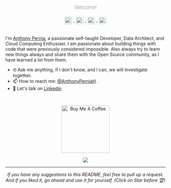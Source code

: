 <link rel="preconnect" href="https://fonts.gstatic.com">
<link href="https://fonts.googleapis.com/css2?family=Roboto:ital,wght@0,100;0,300;1,100&display=swap" rel="stylesheet">

<div align="center">

<h3 style="font-family: 'Roboto'; font-weight: 100;" , sans-serif;>Welcome!</h3> 


<a href="https://www.linkedin.com/in/anthonyperniah/" target="_blank">
  <img align="center" alt="Anthony Pernia | Linkedin" width="22px" 
  style="padding:5px" src="https://raw.githubusercontent.com/anthonyperniah/anthonyperniah/master/assets/linkedin.svg" />
</a>
<a href="https://twitter.com/AnthonyPerniaH" target="_blank">
  <img align="center" alt="Anthony Pernia | Twitter" width="22px" style="padding:5px" src="https://raw.githubusercontent.com/anthonyperniah/anthonyperniah/master/assets/twitter.svg" />
</a>
<a href="https://www.instagram.com/anthonyperniah/" target="_blank">
  <img align="center" alt="Anthony Pernia | Instagram" width="22px" style="padding:5px" src="https://raw.githubusercontent.com/anthonyperniah/anthonyperniah/master/assets/instagram.svg" />
</a>
<a href="https://anthonyperniah.github.io/" target="_blank">
  <img align="center" alt="Anthony Pernia | Portfolio" width="22px" style="padding:5px" src="https://raw.githubusercontent.com/anthonyperniah/anthonyperniah/master/assets/blog.svg" />
</a>
</div>

<br>

I'm [Anthony Pernia](https://anthonyperniah.github.io/), a passionate self-taught Developer, Data Architect, and Cloud Computing Enthusiast.
I am passionate about building things with code that were previously considered impossible.
Also always try to learn new things always and share them with the Open Source community, as I have learned a lot from them.
<br>

- 🤓 Ask me anything, if I don't know, and I can, we will investigate together.
- 📫 How to reach me: [@AnthonyPerniaH](https://twitter.com/AnthonyPerniaH) .
- 📝 Let's talk on [Linkedin](https://www.linkedin.com/in/anthonypernia/)

<br>
<div align="center">

<a href="https://www.buymeacoffee.com/anthonyperniah" target="_blank"><img src="https://cdn.buymeacoffee.com/buttons/v2/default-red.png" alt="Buy Me A Coffee" width="150" ></a>

![](https://visitor-badge.glitch.me/badge?page_id=anthonypernah.anthonyperniah)

</div>

<hr>
<p align="center">
  <i>If you have any suggestions to this README, feel free to pull up a request. </i>
    <i>And if you liked it, go ahead and use it for yourself.
(Click on Star before 🏆) </i>
</p>
